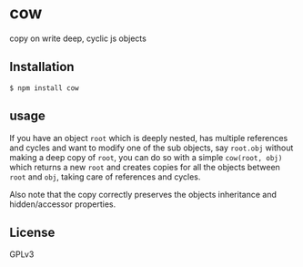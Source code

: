 # cow

copy on write deep, cyclic js objects

## Installation

    $ npm install cow

## usage

If you have an object `root` which is deeply nested, has multiple references and
cycles and want to modify one of the sub objects, say `root.obj` without making
a deep copy of `root`, you can do so with a simple `cow(root, obj)`
which returns a new `root` and creates copies for all the objects between `root`
and `obj`, taking care of references and cycles.

Also note that the copy correctly preserves the objects inheritance and
hidden/accessor properties.

## License

  GPLv3

